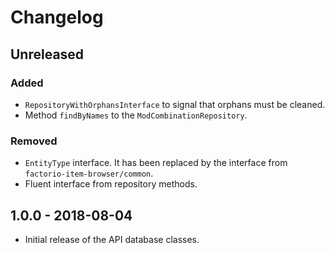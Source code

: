 # Changelog

## Unreleased

### Added

- `RepositoryWithOrphansInterface` to signal that orphans must be cleaned.
- Method `findByNames` to the `ModCombinationRepository`. 

### Removed

- `EntityType` interface. It has been replaced by the interface from `factorio-item-browser/common`.
- Fluent interface from repository methods.

## 1.0.0 - 2018-08-04

- Initial release of the API database classes.
